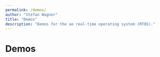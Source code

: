 ```yaml
---
permalink: /demos/
author: "Stefan Wagner"
title: "Demos"
description: "Demos for the ao real-time operating system (RTOS)."
---
```


# Demos

